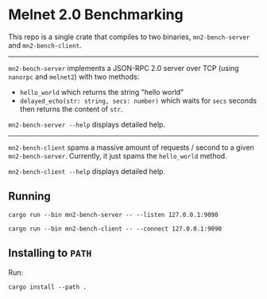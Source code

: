 # Melnet 2.0 Benchmarking

This repo is a single crate that compiles to two binaries, `mn2-bench-server` and `mn2-bench-client`.

---

`mn2-bench-server` implements a JSON-RPC 2.0 server over TCP (using `nanorpc` and `melnet2`) with two methods:

- `hello_world` which returns the string "hello world"
- `delayed_echo(str: string, secs: number)` which waits for `secs` seconds then returns the content of `str`.

`mn2-bench-server --help` displays detailed help.

---

`mn2-bench-client` spams a massive amount of requests / second to a given `mn2-bench-server`. Currently, it just spams the `hello_world` method.

`mn2-bench-client --help` displays detailed help.



## Running

```
cargo run --bin mn2-bench-server -- --listen 127.0.0.1:9090
```

```
cargo run --bin mn2-bench-client -- --connect 127.0.0.1:9090
```


## Installing to `PATH`

Run:
```
cargo install --path .
```